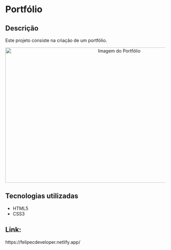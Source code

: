 <h1>Portfólio</h1>
<h2>Descrição</h2>
<p>Este projeto consiste na criação de um portfólio.</p>
<p align="center"><img height="425" width="700" src="https://github.com/FelipeCostaq/web-portfolio/blob/main/portfolio.png?raw=true" alt="Imagem do Portfólio"></p>
<h2>Tecnologias utilizadas</h2>
<ul>
  <li>HTML5</li>
  <li>CSS3</li>
</ul>
<h2>Link: </h2>
<p>https://felipecdeveloper.netlify.app/</p>


